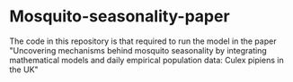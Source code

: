 # Mosquito-seasonality-paper

The code in this repository is that required to run the model in the paper "Uncovering mechanisms behind mosquito seasonality by integrating mathematical models and daily empirical population data: Culex pipiens in the UK"
